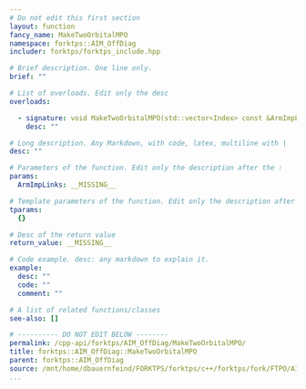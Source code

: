 ```yaml
---
# Do not edit this first section
layout: function
fancy_name: MakeTwoOrbitalMPO
namespace: forktps::AIM_OffDiag
includer: forktps/forktps_include.hpp

# Brief description. One line only.
brief: ""

# List of overloads. Edit only the desc
overloads:

  - signature: void MakeTwoOrbitalMPO(std::vector<Index> const &ArmImpLinks)
    desc: ""

# Long description. Any Markdown, with code, latex, multiline with |
desc: ""

# Parameters of the function. Edit only the description after the :
params:
  ArmImpLinks: __MISSING__

# Template parameters of the function. Edit only the description after the :
tparams:
  {}

# Desc of the return value
return_value: __MISSING__

# Code example. desc: any markdown to explain it.
example:
  desc: ""
  code: ""
  comment: ""

# A list of related functions/classes
see-also: []

# ---------- DO NOT EDIT BELOW --------
permalink: /cpp-api/forktps/AIM_OffDiag/MakeTwoOrbitalMPO/
title: forktps::AIM_OffDiag::MakeTwoOrbitalMPO
parent: forktps::AIM_OffDiag
source: /mnt/home/dbauernfeind/FORKTPS/forktps/c++/forktps/fork/FTPO/AIM_OffDiag.hpp
...
```


